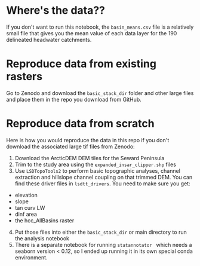 # Where's the data??
If you don't want to run this notebook, the `basin_means.csv` file is a relatively small file that gives you the mean value of each data layer for the 190 delineated headwater catchments. 
# Reproduce data from existing rasters
Go to Zenodo and download the `basic_stack_dir` folder and other large files and place them in the repo you download from GitHub. 
# Reproduce data from scratch
Here is how you would reproduce the data in this repo if you don't download the associated large tif files from Zenodo:
1. Download the ArcticDEM DEM tiles for the Seward Peninsula
2. Trim to the study area using the `expanded_insar_clipper.shp` files
3. Use `LSDTopoTools2` to perform basic topographic analyses, channel extraction and hillslope channel coupling on that trimmed DEM. You can find these driver files in `lsdtt_drivers`. You need to make sure you get:
- elevation
- slope
- tan curv LW
- dinf area
- the hcc_AllBasins raster
4. Put those files into either the `basic_stack_dir` or main directory to run the analysis notebook 
5. There is a separate notebook for running `statannotator ` which needs a seaborn version < 0.12, so I ended up running it in its own special conda environment. 